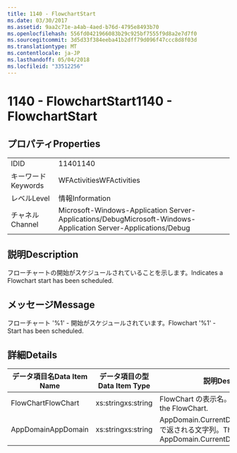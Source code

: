 ```yaml
---
title: 1140 - FlowchartStart
ms.date: 03/30/2017
ms.assetid: 9aa2c71e-a4ab-4aed-b76d-4795e8493b70
ms.openlocfilehash: 556fd0421966083b29c925bf7555f9d8a2e7d7f0
ms.sourcegitcommit: 3d5d33f384eeba41b2dff79d096f47ccc8d8f03d
ms.translationtype: MT
ms.contentlocale: ja-JP
ms.lasthandoff: 05/04/2018
ms.locfileid: "33512256"
---
```

# <a name="1140---flowchartstart"></a><span data-ttu-id="cee9a-102">1140 - FlowchartStart</span><span class="sxs-lookup"><span data-stu-id="cee9a-102">1140 - FlowchartStart</span></span>
## <a name="properties"></a><span data-ttu-id="cee9a-103">プロパティ</span><span class="sxs-lookup"><span data-stu-id="cee9a-103">Properties</span></span>  
  
|||  
|-|-|  
|<span data-ttu-id="cee9a-104">ID</span><span class="sxs-lookup"><span data-stu-id="cee9a-104">ID</span></span>|<span data-ttu-id="cee9a-105">1140</span><span class="sxs-lookup"><span data-stu-id="cee9a-105">1140</span></span>|  
|<span data-ttu-id="cee9a-106">キーワード</span><span class="sxs-lookup"><span data-stu-id="cee9a-106">Keywords</span></span>|<span data-ttu-id="cee9a-107">WFActivities</span><span class="sxs-lookup"><span data-stu-id="cee9a-107">WFActivities</span></span>|  
|<span data-ttu-id="cee9a-108">レベル</span><span class="sxs-lookup"><span data-stu-id="cee9a-108">Level</span></span>|<span data-ttu-id="cee9a-109">情報</span><span class="sxs-lookup"><span data-stu-id="cee9a-109">Information</span></span>|  
|<span data-ttu-id="cee9a-110">チャネル</span><span class="sxs-lookup"><span data-stu-id="cee9a-110">Channel</span></span>|<span data-ttu-id="cee9a-111">Microsoft-Windows-Application Server-Applications/Debug</span><span class="sxs-lookup"><span data-stu-id="cee9a-111">Microsoft-Windows-Application Server-Applications/Debug</span></span>|  
  
## <a name="description"></a><span data-ttu-id="cee9a-112">説明</span><span class="sxs-lookup"><span data-stu-id="cee9a-112">Description</span></span>  
 <span data-ttu-id="cee9a-113">フローチャートの開始がスケジュールされていることを示します。</span><span class="sxs-lookup"><span data-stu-id="cee9a-113">Indicates a Flowchart start has been scheduled.</span></span>  
  
## <a name="message"></a><span data-ttu-id="cee9a-114">メッセージ</span><span class="sxs-lookup"><span data-stu-id="cee9a-114">Message</span></span>  
 <span data-ttu-id="cee9a-115">フローチャート '%1' - 開始がスケジュールされています。</span><span class="sxs-lookup"><span data-stu-id="cee9a-115">Flowchart '%1' - Start has been scheduled.</span></span>  
  
## <a name="details"></a><span data-ttu-id="cee9a-116">詳細</span><span class="sxs-lookup"><span data-stu-id="cee9a-116">Details</span></span>  
  
|<span data-ttu-id="cee9a-117">データ項目名</span><span class="sxs-lookup"><span data-stu-id="cee9a-117">Data Item Name</span></span>|<span data-ttu-id="cee9a-118">データ項目の型</span><span class="sxs-lookup"><span data-stu-id="cee9a-118">Data Item Type</span></span>|<span data-ttu-id="cee9a-119">説明</span><span class="sxs-lookup"><span data-stu-id="cee9a-119">Description</span></span>|  
|--------------------|--------------------|-----------------|  
|<span data-ttu-id="cee9a-120">FlowChart</span><span class="sxs-lookup"><span data-stu-id="cee9a-120">FlowChart</span></span>|<span data-ttu-id="cee9a-121">xs:string</span><span class="sxs-lookup"><span data-stu-id="cee9a-121">xs:string</span></span>|<span data-ttu-id="cee9a-122">FlowChart の表示名。</span><span class="sxs-lookup"><span data-stu-id="cee9a-122">The display name of the FlowChart.</span></span>|  
|<span data-ttu-id="cee9a-123">AppDomain</span><span class="sxs-lookup"><span data-stu-id="cee9a-123">AppDomain</span></span>|<span data-ttu-id="cee9a-124">xs:string</span><span class="sxs-lookup"><span data-stu-id="cee9a-124">xs:string</span></span>|<span data-ttu-id="cee9a-125">AppDomain.CurrentDomain.FriendlyName で返される文字列。</span><span class="sxs-lookup"><span data-stu-id="cee9a-125">The string returned by AppDomain.CurrentDomain.FriendlyName.</span></span>|

